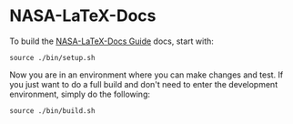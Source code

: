NASA-LaTeX-Docs
================

To build the [NASA-LaTeX-Docs Guide](https://nasa.github.io/nasa-latex-docs/build/html) docs, start with:

```
source ./bin/setup.sh
```

Now you are in an environment where you can make changes and test. If you just want to do a full build and don't need to enter the development environment, simply do the following:

```
source ./bin/build.sh
```